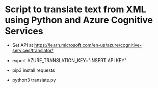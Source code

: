 # Script to translate text from XML using Python and Azure Cognitive Services

- Set API at https://learn.microsoft.com/en-us/azure/cognitive-services/translator/

- export AZURE_TRANSLATION_KEY="INSERT API KEY"

- pip3 install requests

- python3 translate.py

